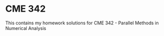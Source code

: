 # CME 342

This contains my homework solutions for CME 342 - Parallel Methods in Numerical Analysis
